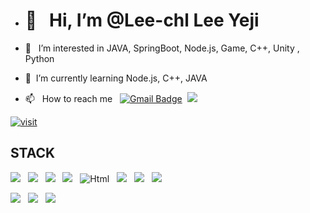 - # 👋 &nbsp; Hi, I’m @Lee-chl Lee Yeji


- 👀 &nbsp; I’m interested in JAVA, SpringBoot, Node.js, Game, C++, Unity , Python


- 🌱&nbsp; I’m currently learning Node.js, C++, JAVA


- 📫 &nbsp; How to reach me &nbsp; [![Gmail Badge](https://img.shields.io/badge/Gmail-d14836?style=flat-square&logo=Gmail&logoColor=white&link=mailto:chlrhhan@gmail.com)](mailto:chlrhhan@gmail.com) &nbsp;<a href="https://velog.io/@chlrhhan"><img src="https://img.shields.io/badge/velog-20C997?style=flat-square&logo=Velog&logoColor=white&link=https://velog.io/@chlrhhan"/></a>


<!-- [![Top Langs](https://github-readme-stats.vercel.app/api/top-langs/?username=Lee-chl&layout=compact&theme=Dark&langs_count=2)](https://github.com/anuraghazra/github-readme-stats) -->

 <!-- [![Anurag's github stats](https://github-readme-stats.vercel.app/api?username=Lee-chl)](https://github.com/anuraghazra/github-readme-stats) -->


[![visit](https://hits.seeyoufarm.com/api/count/incr/badge.svg?url=https%3A%2F%2Fgithub.com%2FLee-chl&count_bg=%2340ABC2&title_bg=%23726F6F&icon=postwoman.svg&icon_color=%2357976A&title=views&edge_flat=false)](https://hits.seeyoufarm.com)

## STACK
<img src="https://img.shields.io/badge/java-007396?style=for-the-badge&logo=java&logoColor=white"> &nbsp; <img src="https://img.shields.io/badge/springboot-6DB33F?style=for-the-badge&logo=springboot&logoColor=white"> &nbsp; <img src="https://img.shields.io/badge/mysql-4479A1?style=for-the-badge&logo=mysql&logoColor=white"> &nbsp; <img src="https://img.shields.io/badge/c++-00599C?style=for-the-badge&logo=c%2B%2B&logoColor=white"> &nbsp; <img alt="Html" src ="https://img.shields.io/badge/HTML5-E34F26.svg?&style=for-the-badge&logo=HTML5&logoColor=white"/> &nbsp; <img src="https://img.shields.io/badge/css-1572B6?style=for-the-badge&logo=css3&logoColor=white"> &nbsp; <img src="https://img.shields.io/badge/python-3776AB?style=for-the-badge&logo=Python&logoColor=white"> &nbsp; <img src="https://img.shields.io/badge/django-092E20?style=for-the-badge&logo=django&logoColor=white">

<img src="https://img.shields.io/badge/node.js-339933?style=for-the-badge&logo=Node.js&logoColor=white">  &nbsp; <img src="https://img.shields.io/badge/javascript-F7DF1E?style=for-the-badge&logo=javascript&logoColor=black"> &nbsp; <img src="https://img.shields.io/badge/oracle-F80000?style=for-the-badge&logo=oracle&logoColor=white">



<!---
Lee-chl/Lee-chl is a ✨ special ✨ repository because its `README.md` (this file) appears on your GitHub profile.
You can click the Preview link to take a look at your changes.
--->
